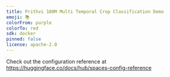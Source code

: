```yaml
---
title: Prithvi 100M Multi Temporal Crop Classification Demo
emoji: 📚
colorFrom: purple
colorTo: red
sdk: docker
pinned: false
license: apache-2.0
---
```


Check out the configuration reference at https://huggingface.co/docs/hub/spaces-config-reference
